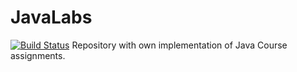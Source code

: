 JavaLabs
=======================

[![Build Status](https://travis-ci.org/Kietzmann/JavaLabs.svg?branch=master)](https://travis-ci.org/Kietzmann/JavaLabs)
Repository with own implementation of Java Course assignments.

